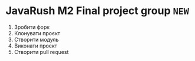 # JavaRush M2 Final project group `NEW`


1. Зробити форк
2. Клонувати проєкт
3. Створити модуль
4. Виконати проєкт
5. Створити pull request